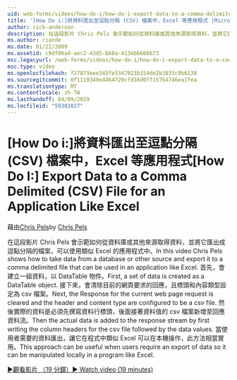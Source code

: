 ```yaml
---
uid: web-forms/videos/how-do-i/how-do-i-export-data-to-a-comma-delimited-csv-file-for-an-application-like-excel
title: '[How Do i:]將資料匯出至逗點分隔 (CSV) 檔案中，Excel 等應用程式 |Microsoft Docs'
author: rick-anderson
description: 在這段影片 Chris Pels 會示範如何從資料庫或其他來源取得資料，並將它匯出成逗點分隔的檔案，可用於應用程式 li...
ms.author: riande
ms.date: 01/22/2009
ms.assetid: c9df86ad-aec2-43d5-bb8a-413ebb666673
msc.legacyurl: /web-forms/videos/how-do-i/how-do-i-export-data-to-a-comma-delimited-csv-file-for-an-application-like-excel
msc.type: video
ms.openlocfilehash: f27873eee345fe5347023b154de2b3833c9b6138
ms.sourcegitcommit: 0f1119340e4464720cfd16d0ff15764746ea1fea
ms.translationtype: MT
ms.contentlocale: zh-TW
ms.lasthandoff: 04/09/2019
ms.locfileid: "59383027"
---
```

# <a name="how-do-i-export-data-to-a-comma-delimited-csv-file-for-an-application-like-excel"></a><span data-ttu-id="8eb9c-103">[How Do i:]將資料匯出至逗點分隔 (CSV) 檔案中，Excel 等應用程式</span><span class="sxs-lookup"><span data-stu-id="8eb9c-103">[How Do I:] Export Data to a Comma Delimited (CSV) File for an Application Like Excel</span></span>

<span data-ttu-id="8eb9c-104">藉由[Chris Pels](https://twitter.com/chrispels)</span><span class="sxs-lookup"><span data-stu-id="8eb9c-104">by [Chris Pels](https://twitter.com/chrispels)</span></span>

<span data-ttu-id="8eb9c-105">在這段影片 Chris Pels 會示範如何從資料庫或其他來源取得資料，並將它匯出成逗點分隔的檔案，可以使用類似 Excel 的應用程式中。</span><span class="sxs-lookup"><span data-stu-id="8eb9c-105">In this video Chris Pels shows how to take data from a database or other source and export it to a comma delimited file that can be used in an application like Excel.</span></span> <span data-ttu-id="8eb9c-106">首先，會建立一組資料，以 DataTable 物件。</span><span class="sxs-lookup"><span data-stu-id="8eb9c-106">First, a set of data is created as a DataTable object.</span></span> <span data-ttu-id="8eb9c-107">接下來，會清除目前的網頁要求的回應，且標頭和內容類型設定為 csv 檔案。</span><span class="sxs-lookup"><span data-stu-id="8eb9c-107">Next, the Response for the current web page request is cleared and the header and content type are configured to be a csv file.</span></span> <span data-ttu-id="8eb9c-108">然後實際的資料是必須先撰寫資料行標頭，後面接著資料值的 csv 檔案新增至回應資料流。</span><span class="sxs-lookup"><span data-stu-id="8eb9c-108">Then the actual data is added to the response stream by first writing the column headers for the csv file followed by the data values.</span></span> <span data-ttu-id="8eb9c-109">當使用者需要的資料匯出，讓它在程式中類似 Excel 可以在本機操作，此方法相當實用。</span><span class="sxs-lookup"><span data-stu-id="8eb9c-109">This approach can be useful when users require an export of data so it can be manipulated locally in a program like Excel.</span></span>

[<span data-ttu-id="8eb9c-110">&#9654;觀看影片 （19 分鐘）</span><span class="sxs-lookup"><span data-stu-id="8eb9c-110">&#9654; Watch video (19 minutes)</span></span>](https://channel9.msdn.com/Blogs/ASP-NET-Site-Videos/how-do-i-export-data-to-a-comma-delimited-csv-file-for-an-application-like-excel)
